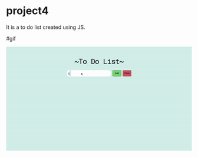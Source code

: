 # project4
It is a to do list created using JS.

#gif

![Alt Text](https://github.com/cymars/project4/blob/main/todolist.gif)
